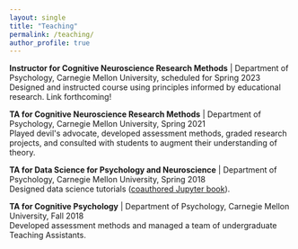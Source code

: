 ```yaml
---
layout: single
title: "Teaching"
permalink: /teaching/
author_profile: true
---
```


<b>Instructor for Cognitive Neuroscience Research Methods</b> | Department of Psychology, Carnegie Mellon University, scheduled for Spring 2023
<br>Designed and instructed course using principles informed by educational research. Link forthcoming!
<br>

<b>TA for Cognitive Neuroscience Research Methods</b> | Department of Psychology, Carnegie Mellon University, Spring 2021
<br>Played devil's advocate, developed assessment methods, graded research projects, and consulted with students to augment their understanding of theory. 
<br>

<b>TA for Data Science for Psychology and Neuroscience</b> | Department of Psychology, Carnegie Mellon University, Spring 2018
<br>Designed data science tutorials ([coauthored Jupyter book](https://coaxlab.github.io/Data-Explorations/intro.html)). 
<br>

<b>TA for Cognitive Psychology</b> | Department of Psychology, Carnegie Mellon University, Fall 2018
<br>Developed assessment methods and managed a team of undergraduate Teaching Assistants.
